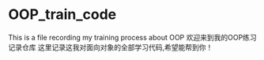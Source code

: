 # OOP_train_code
This is a file recording my training process about OOP
欢迎来到我的OOP练习记录仓库
这里记录这我对面向对象的全部学习代码,希望能帮到你！
